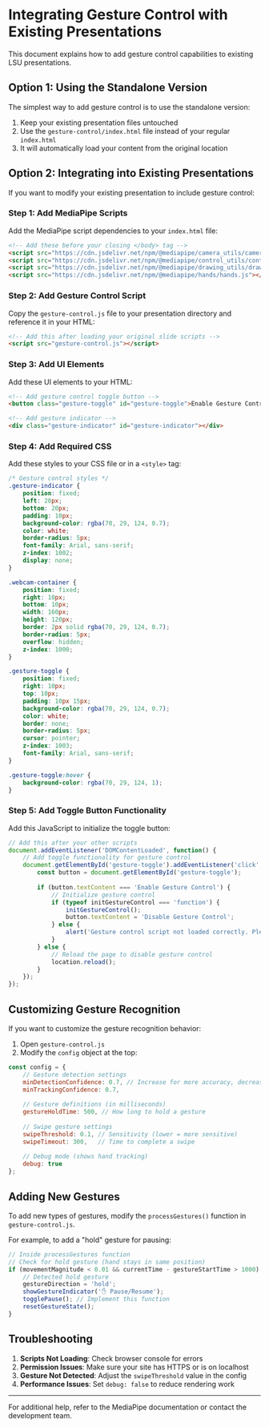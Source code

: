 # Integrating Gesture Control with Existing Presentations

This document explains how to add gesture control capabilities to existing LSU presentations.

## Option 1: Using the Standalone Version

The simplest way to add gesture control is to use the standalone version:

1. Keep your existing presentation files untouched
2. Use the `gesture-control/index.html` file instead of your regular `index.html`
3. It will automatically load your content from the original location

## Option 2: Integrating into Existing Presentations

If you want to modify your existing presentation to include gesture control:

### Step 1: Add MediaPipe Scripts

Add the MediaPipe script dependencies to your `index.html` file:

```html
<!-- Add these before your closing </body> tag -->
<script src="https://cdn.jsdelivr.net/npm/@mediapipe/camera_utils/camera_utils.js"></script>
<script src="https://cdn.jsdelivr.net/npm/@mediapipe/control_utils/control_utils.js"></script>
<script src="https://cdn.jsdelivr.net/npm/@mediapipe/drawing_utils/drawing_utils.js"></script>
<script src="https://cdn.jsdelivr.net/npm/@mediapipe/hands/hands.js"></script>
```

### Step 2: Add Gesture Control Script

Copy the `gesture-control.js` file to your presentation directory and reference it in your HTML:

```html
<!-- Add this after loading your original slide scripts -->
<script src="gesture-control.js"></script>
```

### Step 3: Add UI Elements

Add these UI elements to your HTML:

```html
<!-- Add gesture control toggle button -->
<button class="gesture-toggle" id="gesture-toggle">Enable Gesture Control</button>

<!-- Add gesture indicator -->
<div class="gesture-indicator" id="gesture-indicator"></div>
```

### Step 4: Add Required CSS

Add these styles to your CSS file or in a `<style>` tag:

```css
/* Gesture control styles */
.gesture-indicator {
    position: fixed;
    left: 20px;
    bottom: 20px;
    padding: 10px;
    background-color: rgba(70, 29, 124, 0.7);
    color: white;
    border-radius: 5px;
    font-family: Arial, sans-serif;
    z-index: 1002;
    display: none;
}

.webcam-container {
    position: fixed;
    right: 10px;
    bottom: 10px;
    width: 160px;
    height: 120px;
    border: 2px solid rgba(70, 29, 124, 0.7);
    border-radius: 5px;
    overflow: hidden;
    z-index: 1000;
}

.gesture-toggle {
    position: fixed;
    right: 10px;
    top: 10px;
    padding: 10px 15px;
    background-color: rgba(70, 29, 124, 0.7);
    color: white;
    border: none;
    border-radius: 5px;
    cursor: pointer;
    z-index: 1003;
    font-family: Arial, sans-serif;
}

.gesture-toggle:hover {
    background-color: rgba(70, 29, 124, 1);
}
```

### Step 5: Add Toggle Button Functionality

Add this JavaScript to initialize the toggle button:

```javascript
// Add this after your other scripts
document.addEventListener('DOMContentLoaded', function() {
    // Add toggle functionality for gesture control
    document.getElementById('gesture-toggle').addEventListener('click', function() {
        const button = document.getElementById('gesture-toggle');
        
        if (button.textContent === 'Enable Gesture Control') {
            // Initialize gesture control
            if (typeof initGestureControl === 'function') {
                initGestureControl();
                button.textContent = 'Disable Gesture Control';
            } else {
                alert('Gesture control script not loaded correctly. Please refresh the page.');
            }
        } else {
            // Reload the page to disable gesture control
            location.reload();
        }
    });
});
```

## Customizing Gesture Recognition

If you want to customize the gesture recognition behavior:

1. Open `gesture-control.js`
2. Modify the `config` object at the top:

```javascript
const config = {
    // Gesture detection settings
    minDetectionConfidence: 0.7, // Increase for more accuracy, decrease for better detection
    minTrackingConfidence: 0.7,
    
    // Gesture definitions (in milliseconds)
    gestureHoldTime: 500, // How long to hold a gesture
    
    // Swipe gesture settings
    swipeThreshold: 0.1, // Sensitivity (lower = more sensitive)
    swipeTimeout: 300,   // Time to complete a swipe
    
    // Debug mode (shows hand tracking)
    debug: true
};
```

## Adding New Gestures

To add new types of gestures, modify the `processGestures()` function in `gesture-control.js`. 

For example, to add a "hold" gesture for pausing:

```javascript
// Inside processGestures function
// Check for hold gesture (hand stays in same position)
if (movementMagnitude < 0.01 && currentTime - gestureStartTime > 1000) {
    // Detected hold gesture
    gestureDirection = 'hold';
    showGestureIndicator('✋ Pause/Resume');
    togglePause(); // Implement this function
    resetGestureState();
}
```

## Troubleshooting

1. **Scripts Not Loading**: Check browser console for errors
2. **Permission Issues**: Make sure your site has HTTPS or is on localhost
3. **Gesture Not Detected**: Adjust the `swipeThreshold` value in the config
4. **Performance Issues**: Set `debug: false` to reduce rendering work

---

For additional help, refer to the MediaPipe documentation or contact the development team.
